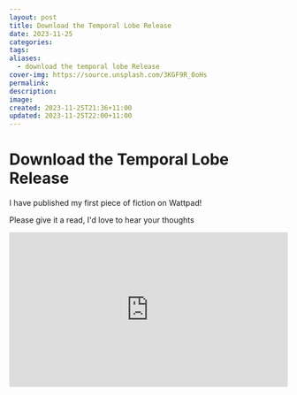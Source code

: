 ```yaml
---
layout: post
title: Download the Temporal Lobe Release
date: 2023-11-25
categories: 
tags: 
aliases:
  - download the temporal lobe Release
cover-img: https://source.unsplash.com/3KGF9R_0oHs
permalink: 
description: 
image: 
created: 2023-11-25T21:36+11:00
updated: 2023-11-25T22:00+11:00
---
```

# Download the Temporal Lobe Release
I have published my first piece of fiction on Wattpad!

Please give it a read, I'd love to hear your thoughts
<iframe width="100%" height="280" frameborder="0" allowfullscreen="" src="https://embed.wattpad.com/story/356913796" ></iframe>